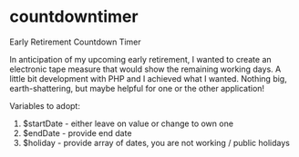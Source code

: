 # countdowntimer
Early Retirement Countdown Timer

In anticipation of my upcoming early retirement, I wanted to create an electronic tape measure that would show the remaining working days. A little bit development with PHP and I achieved what I wanted. Nothing big, earth-shattering, but maybe helpful for one or the other application!

Variables to adopt:

1. $startDate - either leave on value or change to own one
2. $endDate - provide end date
3. $holiday - provide array of dates, you are not working / public holidays
